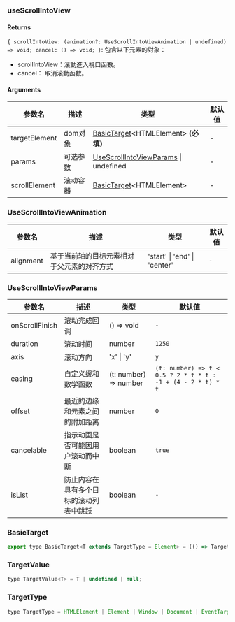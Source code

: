 ### useScrollIntoView

#### Returns
`{ scrollIntoView: (animation?: UseScrollIntoViewAnimation | undefined) => void; cancel: () => void; }`: 包含以下元素的對象：
- scrollIntoView：滚動進入視口函數。
- cancel： 取消滚動函數。

#### Arguments
|参数名|描述|类型|默认值|
|---|---|---|---|
|targetElement|dom对象|[BasicTarget](#basictarget)&lt;HTMLElement&gt;  **(必填)**|-|
|params|可选参数|[UseScrollIntoViewParams](#usescrollintoviewparams) \| undefined |-|
|scrollElement|滚动容器|[BasicTarget](#basictarget)&lt;HTMLElement&gt; |-|

### UseScrollIntoViewAnimation

|参数名|描述|类型|默认值|
|---|---|---|---|
|alignment|基于当前轴的目标元素相对于父元素的对齐方式|'start' \| 'end' \| 'center' |`-`|

### UseScrollIntoViewParams

|参数名|描述|类型|默认值|
|---|---|---|---|
|onScrollFinish|滚动完成回调|() => void |`-`|
|duration|滚动时间|number |`1250`|
|axis|滚动方向|'x' \| 'y' |`y`|
|easing|自定义缓和数学函数|(t: number) => number |`(t: number) => t < 0.5 ? 2 * t * t : -1 + (4 - 2 * t) * t`|
|offset|最近的边缘和元素之间的附加距离|number |`0`|
|cancelable|指示动画是否可能因用户滚动而中断|boolean |`true`|
|isList|防止内容在具有多个目标的滚动列表中跳跃|boolean |`-`|

### BasicTarget

```js
export type BasicTarget<T extends TargetType = Element> = (() => TargetValue<T>) | TargetValue<T> | MutableRefObject<TargetValue<T>>;
```

### TargetValue

```js
type TargetValue<T> = T | undefined | null;
```

### TargetType

```js
type TargetType = HTMLElement | Element | Window | Document | EventTarget;
```